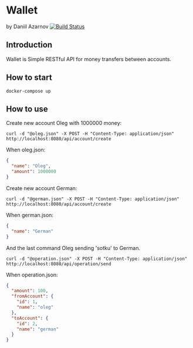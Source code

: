 # Wallet

by Daniil Azarnov [![Build Status](https://travis-ci.org/DanilAzarnov/wallet.svg?branch=master)](https://travis-ci.org/DanilAzarnov/wallet)

## Introduction

Wallet is Simple RESTful API for money transfers between accounts.

## How to start

```
docker-compose up
```

## How to use

Create new account Oleg with 1000000 money:
```
curl -d "@oleg.json" -X POST -H "Content-Type: application/json" http://localhost:8080/api/account/create
```
When oleg.json:
```json
{
  "name": "Oleg",
  "amount": 1000000
}
```
Create new account German:
```
curl -d "@german.json" -X POST -H "Content-Type: application/json" http://localhost:8080/api/account/create
```
When german.json:
```json
{
  "name": "German"
}
```
And the last command Oleg sending 'sotku' to German.
```
curl -d "@operation.json" -X POST -H "Content-Type: application/json" http://localhost:8080/api/operation/send
```
When operation.json:
```json
{
  "amount": 100,
  "fromAccount": {
    "id": 1,
    "name": "oleg"
  },
  "toAccount": {
    "id": 2,
    "name": "german"
  }
}
```





